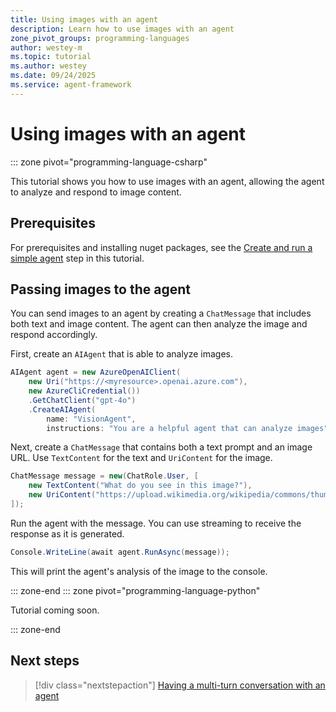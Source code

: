 ```yaml
---
title: Using images with an agent
description: Learn how to use images with an agent
zone_pivot_groups: programming-languages
author: westey-m
ms.topic: tutorial
ms.author: westey
ms.date: 09/24/2025
ms.service: agent-framework
---
```


# Using images with an agent

::: zone pivot="programming-language-csharp"

This tutorial shows you how to use images with an agent, allowing the agent to analyze and respond to image content.

## Prerequisites

For prerequisites and installing nuget packages, see the [Create and run a simple agent](./run-agent.md) step in this tutorial.

## Passing images to the agent

You can send images to an agent by creating a `ChatMessage` that includes both text and image content. The agent can then analyze the image and respond accordingly.

First, create an `AIAgent` that is able to analyze images.

```csharp
AIAgent agent = new AzureOpenAIClient(
    new Uri("https://<myresource>.openai.azure.com"),
    new AzureCliCredential())
    .GetChatClient("gpt-4o")
    .CreateAIAgent(
        name: "VisionAgent",
        instructions: "You are a helpful agent that can analyze images");
```

Next, create a `ChatMessage` that contains both a text prompt and an image URL. Use `TextContent` for the text and `UriContent` for the image.

```csharp
ChatMessage message = new(ChatRole.User, [
    new TextContent("What do you see in this image?"),
    new UriContent("https://upload.wikimedia.org/wikipedia/commons/thumb/d/dd/Gfp-wisconsin-madison-the-nature-boardwalk.jpg/2560px-Gfp-wisconsin-madison-the-nature-boardwalk.jpg", "image/jpeg")
]);
```

Run the agent with the message. You can use streaming to receive the response as it is generated.

```csharp
Console.WriteLine(await agent.RunAsync(message));
```

This will print the agent's analysis of the image to the console.

::: zone-end
::: zone pivot="programming-language-python"

Tutorial coming soon.

::: zone-end

## Next steps

> [!div class="nextstepaction"]
> [Having a multi-turn conversation with an agent](./multi-turn-conversation.md)
